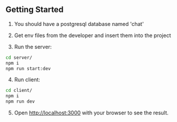 

## Getting Started
1. You should have a postgresql database named 'chat'
2. Get env files from the developer and insert them into the project

3. Run the server:

```bash
cd server/
npm i
npm run start:dev
```
4. Run client:
```bash
cd client/
npm i
npm run dev
```

5. Open [http://localhost:3000](http://localhost:3000) with your browser to see the result.